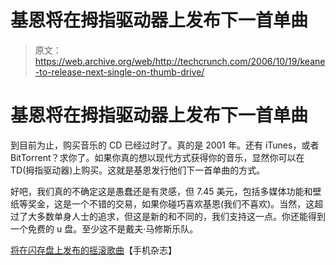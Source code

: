 # 基恩将在拇指驱动器上发布下一首单曲

> 原文：<https://web.archive.org/web/http://techcrunch.com/2006/10/19/keane-to-release-next-single-on-thumb-drive/>

# 基恩将在拇指驱动器上发布下一首单曲

到目前为止，购买音乐的 CD 已经过时了。真的是 2001 年。还有 iTunes，或者 BitTorrent？求你了。如果你真的想以现代方式获得你的音乐，显然你可以在 TD(拇指驱动器)上购买。这就是基恩发行他们下一首单曲的方式。

好吧，我们真的不确定这是愚蠢还是有灵感，但 7.45 美元，包括多媒体功能和壁纸等奖金，这是一个不错的交易，如果你碰巧喜欢基恩(我们不喜欢)。当然，这超过了大多数单身人士的追求，但这是新的和不同的，我们支持这一点。你还能得到一个免费的 u 盘。至少这不是戴夫·马修斯乐队。

[将在闪存盘上发布的摇滚歌曲](https://web.archive.org/web/20210123021957/http://mobilemag.com/content/100/349/C10138/)【手机杂志】
